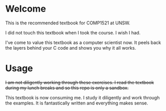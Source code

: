 # Welcome

This is the recommended textbook for COMP1521 at UNSW.

I did not touch this textbook when I took the course. I wish I had.

I've come to value this textbook as a computer scientist now. It peels back the layers behind your C code and shows you why it all works. 

# Usage

~~I am not diligently working through these exercises. I read the textbook during my lunch breaks and so this repo is only a sandbox.~~

This textbook is now consuming me. I study it diligently and work through the examples. It is fantastically written and everything makes sense.

